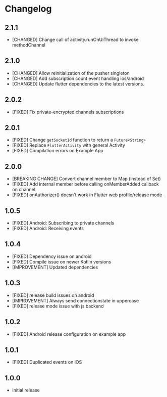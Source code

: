 # Changelog

## 2.1.1

* [CHANGED] Change call of activity.runOnUiThread to invoke methodChannel

## 2.1.0

* [CHANGED] Allow reinitialization of the pusher singleton
* [CHANGED] Add subscription count event handling ios/android
* [CHANGED] Update flutter dependencies to the latest versions.

## 2.0.2

* [FIXED] Fix private-encrypted channels subscriptions

## 2.0.1
* [FIXED] Change `getSocketId` function to return a `Future<String>`
* [FIXED] Replace `FlutterActivity` with general Activity
* [FIXED] Compilation errors on Example App

## 2.0.0

* [BREAKING CHANGE] Convert channel member to Map (instead of Set)
* [FIXED] Add internal member before calling onMemberAdded callback on channel
* [FIXED] onAuthorizer() doesn't work in Flutter web profile/release mode

## 1.0.5

* [FIXED] Android: Subscribing to private channels
* [FIXED] Android: Receiving events

## 1.0.4

* [FIXED] Dependency issue on android
* [FIXED] Compile issue on newer Kotlin versions
* [IMPROVEMENT] Updated dependencies

## 1.0.3

* [FIXED] release build issues on android
* [IMPROVEMENT] Always send connectionstate in uppercase
* [FIXED] release mode issue with js backend

## 1.0.2

* [FIXED] Android release configuration on example app

## 1.0.1

* [FIXED] Duplicated events on iOS

## 1.0.0

* Initial release
